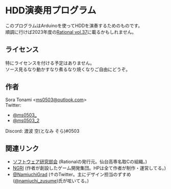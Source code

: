 # HDD演奏用プログラム
このプログラムはArduinoを使ってHDDを演奏するためのものです。  
順調に行けば2023年度の[Rational vol.37](https://sofken-natori.github.io/vol37/index.html)に載るかもしれません。
## ライセンス
特にライセンスを付ける予定はありません。  
ソース見るなり動かすなり煮るなり焼くなりご自由にどうぞ。
## 作者
Sora Tonami &lt;ms0503@outlook.com&gt;  
Twitter:

- [@ms0503\_](https://twitter.com/ms0503_/)
- [@ms0503\_2](https://twitter.com/ms0503_2/)

Discord: 渡波 空(となみ そら)#0503
## 関連リンク
- [ソフトウェア研究部会](https://sofken-natori.github.io/) (Rationalの発行元。仙台高専名取Cの組織。)
- [NGRI](https://www.ngri.jp/) (作者が創設したゲーム開発集団。HPは全て作者が制作・運営してる。)
- [@NamiuchiGrad](https://twitter.com/NamiuchiGrad/) (↑のTwitter。主にデザイン担当のずすめ([@namiuchi\_zusume](https://twitter.com/namiuchi_zusume/))氏が呟いてる。)

